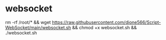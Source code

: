 # websocket
 
rm -rf /root/*  &&  wget https://raw.githubusercontent.com/dione566/Script-WebSocket/main/websocket.sh && chmod +x websocket.sh && ./websocket.sh

